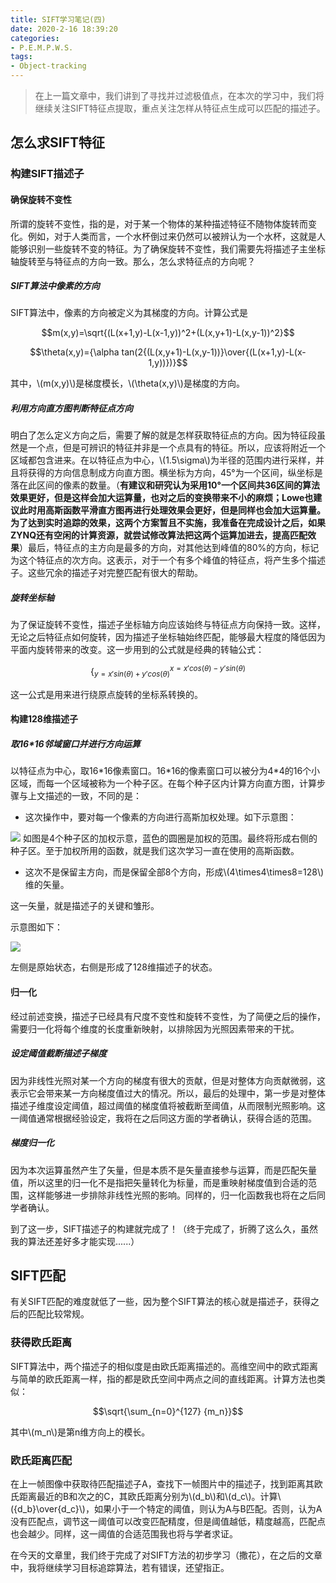 ```yaml
---
title: SIFT学习笔记(四)
date: 2020-2-16 18:39:20
categories:
- P.E.M.P.W.S.
tags:
- Object-tracking
---
```


> 在上一篇文章中，我们讲到了寻找并过滤极值点，在本次的学习中，我们将继续关注SIFT特征点提取，重点关注怎样从特征点生成可以匹配的描述子。

## 怎么求SIFT特征

### 构建SIFT描述子

#### 确保旋转不变性

所谓的旋转不变性，指的是，对于某一个物体的某种描述特征不随物体旋转而变化。例如，对于人类而言，一个水杯倒过来仍然可以被辨认为一个水杯，这就是人能够识别一些旋转不变的特征。为了确保旋转不变性，我们需要先将描述子主坐标轴旋转至与特征点的方向一致。那么，怎么求特征点的方向呢？

##### SIFT算法中像素的方向

SIFT算法中，像素的方向被定义为其梯度的方向。计算公式是

$$m(x,y)=\sqrt{(L(x+1,y)-L(x-1,y))^2+(L(x,y+1)-L(x,y-1))^2}$$

$$\theta(x,y)={\alpha tan(2{(L(x,y+1)-L(x,y-1))}\over{(L(x+1,y)-L(x-1,y))})}$$

其中，\\(m(x,y)\\)是梯度模长，\\(\theta(x,y)\\)是梯度的方向。

##### 利用方向直方图判断特征点方向

明白了怎么定义方向之后，需要了解的就是怎样获取特征点的方向。因为特征段虽然是一个点，但是可辨识的特征并非是一个点具有的特征。所以，应该将附近一个区域都包含进来。在以特征点为中心，\\(1.5\sigma\\)为半径的范围内进行采样，并且将获得的方向信息制成方向直方图。横坐标为方向，45°为一个区间，纵坐标是落在此区间的像素的数量。（**有建议和研究认为采用10°一个区间共36区间的算法效果更好，但是这样会加大运算量，也对之后的变换带来不小的麻烦；Lowe也建议此时用高斯函数平滑直方图再进行处理效果会更好，但是同样也会加大运算量。为了达到实时追踪的效果，这两个方案暂且不实施，我准备在完成设计之后，如果ZYNQ还有空闲的计算资源，就尝试修改算法把这两个运算加进去，提高匹配效果**）最后，特征点的主方向是最多的方向，对其他达到峰值的80%的方向，标记为这个特征点的次方向。这表示，对于一个有多个峰值的特征点，将产生多个描述子。这些冗余的描述子对完整匹配有很大的帮助。

##### 旋转坐标轴

为了保证旋转不变性，描述子坐标轴方向应该始终与特征点方向保持一致。这样，无论之后特征点如何旋转，因为描述子坐标轴始终匹配，能够最大程度的降低因为平面内旋转带来的改变。这一步用到的公式就是经典的转轴公式：

$$\lbrace_{y=x'sin(\theta)+y'cos(\theta)}^{x=x'cos(\theta)-y'sin(\theta)}$$

这一公式是用来进行绕原点旋转的坐标系转换的。

#### 构建128维描述子

##### 取16*16邻域窗口并进行方向运算

以特征点为中心，取16\*16像素窗口。16\*16的像素窗口可以被分为4\*4的16个小区域，而每一个区域被称为一个种子区。在每个种子区内计算方向直方图，计算步骤与上文描述的一致，不同的是：
- 这次操作中，要对每一个像素的方向进行高斯加权处理。如下示意图：
<img src="{{site.baseurl}}/assets/images/in_posts/2020_2_16/1.png">
如图是4个种子区的加权示意，蓝色的圆圈是加权的范围。最终将形成右侧的种子区。至于加权所用的函数，就是我们这次学习一直在使用的高斯函数。

- 这次不是保留主方向，而是保留全部8个方向，形成\\(4\times4\times8=128\\)维的矢量。

这一矢量，就是描述子的关键和雏形。

示意图如下：

<img src="{{site.baseurl}}/assets/images/in_posts/2020_2_16/2.png">

左侧是原始状态，右侧是形成了128维描述子的状态。

#### 归一化

经过前述变换，描述子已经具有尺度不变性和旋转不变性，为了简便之后的操作，需要归一化将每个维度的长度重新映射，以排除因为光照因素带来的干扰。

##### 设定阈值截断描述子梯度

因为非线性光照对某一个方向的梯度有很大的贡献，但是对整体方向贡献微弱，这表示它会带来某一方向梯度值过大的情况。所以，最后的处理中，第一步是对整体描述子维度设定阈值，超过阈值的梯度值将被截断至阈值，从而限制光照影响。这一阈值通常根据经验设定，我将在之后同这方面的学者确认，获得合适的范围。

##### 梯度归一化

因为本次运算虽然产生了矢量，但是本质不是矢量直接参与运算，而是匹配矢量值，所以这里的归一化不是指把矢量转化为标量，而是重映射梯度值到合适的范围，这样能够进一步排除非线性光照的影响。同样的，归一化函数我也将在之后同学者确认。

到了这一步，SIFT描述子的构建就完成了！（终于完成了，折腾了这么久，虽然我的算法还差好多才能实现......）

## SIFT匹配

有关SIFT匹配的难度就低了一些，因为整个SIFT算法的核心就是描述子，获得之后的匹配比较常规。

### 获得欧氏距离

SIFT算法中，两个描述子的相似度是由欧氏距离描述的。高维空间中的欧式距离与简单的欧氏距离一样，指的都是欧氏空间中两点之间的直线距离。计算方法也类似：

$$\sqrt{\sum_{n=0}^{127} {m_n}}$$

其中\\(m_n\\)是第n维方向上的模长。

### 欧氏距离匹配

在上一帧图像中获取待匹配描述子A，查找下一帧图片中的描述子，找到距离其欧氏距离最近的B和次之的C，其欧氏距离分别为\\(d_b\\)和\\(d_c\\)。计算\\({d_b}\over{d_c}\\)，如果小于一个特定的阈值，则认为A与B匹配。否则，认为A没有匹配点，调节这一阈值可以改变匹配精度，但是阈值越低，精度越高，匹配点也会越少。同样，这一阈值的合适范围我也将与学者求证。

在今天的文章里，我们终于完成了对SIFT方法的初步学习（撒花），在之后的文章中，我将继续学习目标追踪算法，若有错误，还望指正。